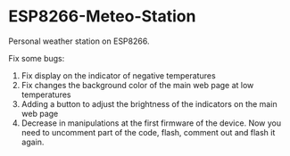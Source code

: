 # ESP8266-Meteo-Station

Personal weather station on ESP8266.

Fix some bugs:
1. Fix display on the indicator of negative temperatures
2. Fix changes the background color of the main web page at low temperatures
3. Adding a button to adjust the brightness of the indicators on the main web page
4. Decrease in manipulations at the first firmware of the device. Now you need to uncomment part of the code, flash, comment out and flash it again.

